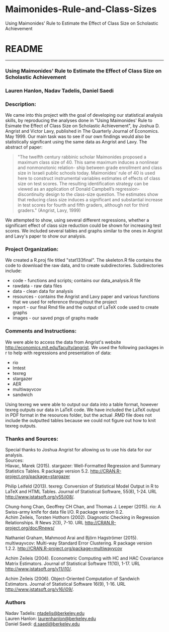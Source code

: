# Maimonides-Rule-and-Class-Sizes
Using Maimonides' Rule to Estimate the Effect of Class Size on Scholastic Achievement

# README
-------

### Using Maimonides' Rule to Estimate the Effect of Class Size on Scholastic Achievement
### Lauren Hanlon, Nadav Tadelis, Daniel Saedi

### Description:  
We came into this project with the goal of developing our statistical analysis skills, by reproducing the analyses done in "Using Maimonides' Rule to Esimate the Effect of Class Size on Scholastic Achievement", by Joshua D. Angrist and Victor Lavy, published in The Quarterly Journal of Economics. May 1999.  Our main task was to see if our own findings would also be statistically significant using the same data as Angrist and Lavy. 
The abstract of paper:  

>"The twelfth century rabbinic scholar Maimonides proposed a maximum class size of 40. This same maximum induces a nonlinear and nonmonotonic relation- ship between grade enrollment and class size in Israeli public schools today. Maimonides’ rule of 40 is used here to construct instrumental variables estimates of effects of class size on test scores. The resulting identification strategy can be viewed as an application of Donald Campbell’s regression-discontinuity design to the class-size question. The estimates show that reducing class size induces a significant and substantial increase in test scores for fourth and fifth graders, although not for third graders." (Angrist, Lavy, 1999)  

We attempted to show, using several different regressions, whether a significant effect of class size reduction could be shown for increasing test scores. We included several tables and graphs similar to the ones in Angrist and Lavy's paper to show our analysis. 

### Project Organization:  
We created a R.proj file titled "stat133final". The skeleton.R file contains the code to download the raw data, and to create subdirectories. Subdirectories include:

* code - functions and scripts; contains our data_analysis.R file
* rawdata - raw data files
* data - clean data for analysis
* resources - contains the Angrist and Lavy paper and various functions that we used for reference throughtout the project
* report - our final Rmd file and the output of LaTeX code used to create graphs
* images - our saved pngs of graphs made  

### Comments and Instructions: 
We were able to access the data from Angrist's website http://economics.mit.edu/faculty/angrist. 
We used the following packages in r to help with regressions and presentation of data: 
* rio 
* lmtest 
* texreg
* stargazer 
* AER 
* multiwayvcov 
* sandwich  

Using texreg we were able to output our data into a table format, however texreg outputs our data in LaTeX code. We have included the LaTeX output in PDF format in the resources folder, but the actual .RMD file does not include the outputted tables because we could not figure out how to knit texreg outputs. 

### Thanks and Sources:  
Special thanks to Joshua Angrist for allowing us to use his data for our analysis.  
Sources:   
Hlavac, Marek (2015). stargazer: Well-Formatted Regression and Summary Statistics Tables. R
  package version 5.2. http://CRAN.R-project.org/package=stargazer  
  
Philip Leifeld (2013). texreg: Conversion of Statistical Model Output in R to LaTeX and HTML
  Tables. Journal of Statistical Software, 55(8), 1-24. URL http://www.jstatsoft.org/v55/i08/.  
  
Chung-hong Chan, Geoffrey CH Chan, and Thomas J. Leeper (2015). rio: A Swiss-army knife for
  data file I/O. R package version 0.2.  
Achim Zeileis, Torsten Hothorn (2002). Diagnostic Checking in Regression Relationships. R News
  2(3), 7-10. URL http://CRAN.R-project.org/doc/Rnews/  
  
Nathaniel Graham, Mahmood Arai and Björn Hagströmer (2015). multiwayvcov: Multi-way Standard
  Error Clustering. R package version 1.2.2. http://CRAN.R-project.org/package=multiwayvcov  
  
Achim Zeileis (2004). Econometric Computing with HC and HAC Covariance Matrix Estimators.
  Journal of Statistical Software 11(10), 1-17. URL http://www.jstatsoft.org/v11/i10/.  
  
Achim Zeileis (2006). Object-Oriented Computation of Sandwich Estimators. Journal of
  Statistical Software 16(9), 1-16. URL http://www.jstatsoft.org/v16/i09/.  





### Authors
Nadav Tadelis: ntadelis@berkeley.edu   
Lauren Hanlon: laurenhanlon@berkeley.edu   
Daniel Saedi: d.saedi@berkeley.edu   

